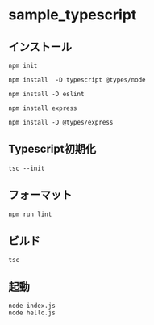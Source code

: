 # sample_typescript

## インストール
```
npm init

npm install  -D typescript @types/node

npm install -D eslint

npm install express

npm install -D @types/express
```

## Typescript初期化
```
tsc --init
```

## フォーマット
```
npm run lint
```

## ビルド
```
tsc
```

## 起動
```
node index.js
node hello.js
```